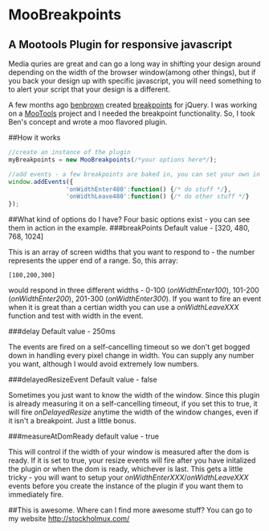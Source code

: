# MooBreakpoints
## A Mootools Plugin for responsive javascript

Media quries are great and can go a long way in shifting your design around depending on the width of the browser window(among other things), but if you back your design up with specific javascript, you will need something to to alert your script that your design is a different.
 
A few months ago [benbrown](https://github.com/benbrown) created [breakpoints](https://github.com/xoxco/breakpoints/) for jQuery. I was working on a [MooTools](http://mootools.net/) project and I needed the breakpoint functionality. So, I took Ben's concept and wrote a moo flavored plugin.

##How it works
```javascript
//create an instance of the plugin
myBreakpoints = new MooBreakpoints(/*your options here*/);

//add events - a few breakpoints are baked in, you can set your own in the optiopns
window.addEvents({
                'onWidthEnter480':function() {/* do stuff */},
                'onWidthLeave480':function() {/* do other stuff */}
});
```

##What kind of options do I have?
Four basic options exist - you can see them in action in the example.
###breakPoints
Default value - [320, 480, 768, 1024]

This is an array of screen widths that you want to respond to - the number represents the upper end of a range. So, this array:
```
[100,200,300]
```
would respond in three different widths - 0-100 (_onWidthEnter100_), 101-200 (_onWidthEnter200_), 201-300 (_onWidthEnter300_). If you want to fire an event when it is great than a certian width you can use a _onWidthLeaveXXX_ function and test with width in the event.

###delay
Default value - 250ms

The events are fired on a self-cancelling timeout so we don't get bogged down in handling every pixel change in width.  You can supply any number you want, although I would avoid extremely low numbers.

###delayedResizeEvent
Default value - false

Sometimes you just want to know the width of the window. Since this plugin is already measuring it on a self-cancelling timeout, if you set this to true, it will fire _onDelayedResize_ anytime the width of the window changes, even if it isn't a breakpoint. Just a little bonus.

###measureAtDomReady
default value - true

This will control if the width of your window is measured after the dom is ready. If it is set to true, your resize events will fire after you have initalized the plugin or when the dom is ready, whichever is last. This gets a little tricky - you will want to setup your _onWidthEnterXXX_/_onWidthLeaveXXX_ events before you create the instance of the plugin if you want them to immediately fire. 

##This is awesome. Where can I find more awesome stuff?
You can go to my website http://stockholmux.com/
